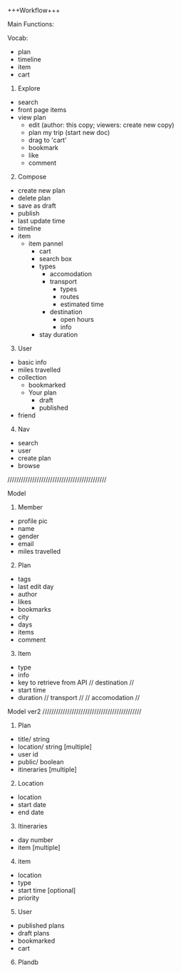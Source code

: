 +++Workflow+++

Main Functions:

Vocab:
- plan
- timeline
- item
- cart

1. Explore
  - search
  - front page items
  - view plan
    - edit (author: this copy; viewers: create new copy)
    - plan my trip (start new doc)
    - drag to 'cart'
    - bookmark
    - like
    - comment
2. Compose
  - create new plan
  - delete plan
  - save as draft
  - publish
  - last update time
  - timeline
  - item
    - item pannel
      - cart
      - search box
      - types
        - accomodation
        - transport
          - types
          - routes
          - estimated time
        - destination
          - open hours
          - info
      - stay duration
3. User
  - basic info
  - miles travelled
  - collection
    - bookmarked
    - Your plan
      - draft
      - published
  - friend
4. Nav
  - search
  - user
  - create plan
  - browse

////////////////////////////////////////////

Model
1. Member
  - profile pic
  - name
  - gender
  - email
  - miles travelled
2. Plan
  - tags
  - last edit day
  - author
  - likes
  - bookmarks
  - city
  - days
  - items
  - comment
3. Item
  - type
  - info
  - key to retrieve from API
  // destination //
  - start time
  - duration
  // transport //
  // accomodation //

Model ver2
////////////////////////////////////////////
1. Plan
  - title/ string
  - location/ string [multiple]
  - user id
  - public/ boolean
  - itineraries [multiple]
2. Location
  - location
  - start date
  - end date
3. Itineraries
  - day number
  - item [multiple]
4. item
  - location
  - type
  - start time [optional]
  - priority
5. User
  - published plans
  - draft plans
  - bookmarked
  - cart

6. Plandb